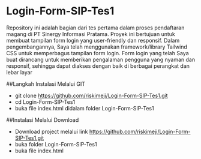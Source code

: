 # Login-Form-SIP-Tes1
Repository ini adalah bagian dari tes pertama dalam proses pendaftaran magang di PT Sinergy Informasi Pratama. Proyek ini bertujuan untuk membuat tampilan form login yang user-friendly dan responsif. Dalam pengembangannya, Saya telah menggunakan framework/library Tailwind CSS untuk memperbagus tampilan form login. Form login yang telah Saya buat dirancang untuk memberikan pengalaman pengguna yang nyaman dan responsif, sehingga dapat diakses dengan baik di berbagai perangkat dan lebar layar

##Langkah Instalasi Melalui GIT
- git clone https://github.com/riskimeji/Login-Form-SIP-Tes1.git
- cd Login-Form-SIP-Tes1
- buka file index.html didalam folder Login-Form-SIP-Tes1

##Instalasi Melalui Download
- Download project melalui link https://github.com/riskimeji/Login-Form-SIP-Tes1.git
- buka folder Login-Form-SIP-Tes1
- buka file index.html
